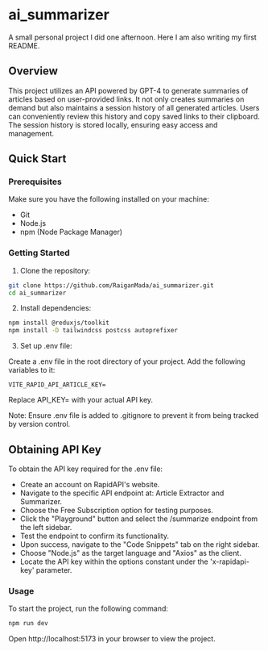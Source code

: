 # ai_summarizer

A small personal project I did one afternoon. Here I am also writing my first README.

## Overview

This project utilizes an API powered by GPT-4 to generate summaries of articles based on user-provided links. It not only creates summaries on demand but also maintains a session history of all generated articles. Users can conveniently review this history and copy saved links to their clipboard. The session history is stored locally, ensuring easy access and management.

## Quick Start

### Prerequisites

Make sure you have the following installed on your machine:

- Git
- Node.js
- npm (Node Package Manager)


### Getting Started

1. Clone the repository:

```bash
git clone https://github.com/RaiganMada/ai_summarizer.git
cd ai_summarizer
```

2. Install dependencies:

```bash
npm install @reduxjs/toolkit
npm install -D tailwindcss postcss autoprefixer
```

3. Set up .env file:

Create a .env file in the root directory of your project. Add the following variables to it:

```Properties
VITE_RAPID_API_ARTICLE_KEY=
```

Replace API_KEY= with your actual API key.

Note: Ensure .env file is added to .gitignore to prevent it from being tracked by version control.

## Obtaining API Key

To obtain the API key required for the .env file:

- Create an account on RapidAPI's website.
- Navigate to the specific API endpoint at: Article Extractor and Summarizer.
- Choose the Free Subscription option for testing purposes.
- Click the "Playground" button and select the /summarize endpoint from the left sidebar.
- Test the endpoint to confirm its functionality.
- Upon success, navigate to the "Code Snippets" tab on the right sidebar.
- Choose "Node.js" as the target language and "Axios" as the client.
- Locate the API key within the options constant under the 'x-rapidapi-key' parameter.

### Usage

To start the project, run the following command:

```bash
npm run dev
```

Open http://localhost:5173 in your browser to view the project.
